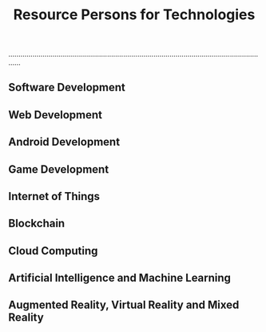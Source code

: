 # <center>Resource Persons for Technologies</center>
\
\
..................................................................................................................................
## Software Development

## Web Development

## Android Development

## Game Development

## Internet of Things 

## Blockchain

## Cloud Computing

## Artificial Intelligence and Machine Learning

## Augmented Reality, Virtual Reality and Mixed Reality

